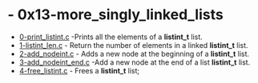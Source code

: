 # - 0x13-more_singly_linked_lists

- [0-print_listint.c](https://github.com/CharlesMariga/alx-low_level_programming/blob/main/0x13-more_singly_linked_lists/0-print_listint.c) -Prints all the elements of a **listint_t** list.
- [1-listint_len.c](https://github.com/CharlesMariga/alx-low_level_programming/blob/main/0x13-more_singly_linked_lists/1-listint_len.c) - Return the number of elements in a linked **listint_t** list.
- [2-add_nodeint.c](https://github.com/CharlesMariga/alx-low_level_programming/blob/main/0x13-more_singly_linked_lists/2-add_nodeint.c) - Adds a new node at the beginning of a **listint_t** list.
- [3-add_nodeint_end.c](https://github.com/CharlesMariga/alx-low_level_programming/blob/main/0x13-more_singly_linked_lists/3-add_nodeint_end.c) -Add a new node at the end of a list **listint_t** list.
- [4-free_listint.c]() - Frees a **listint_t** list;

